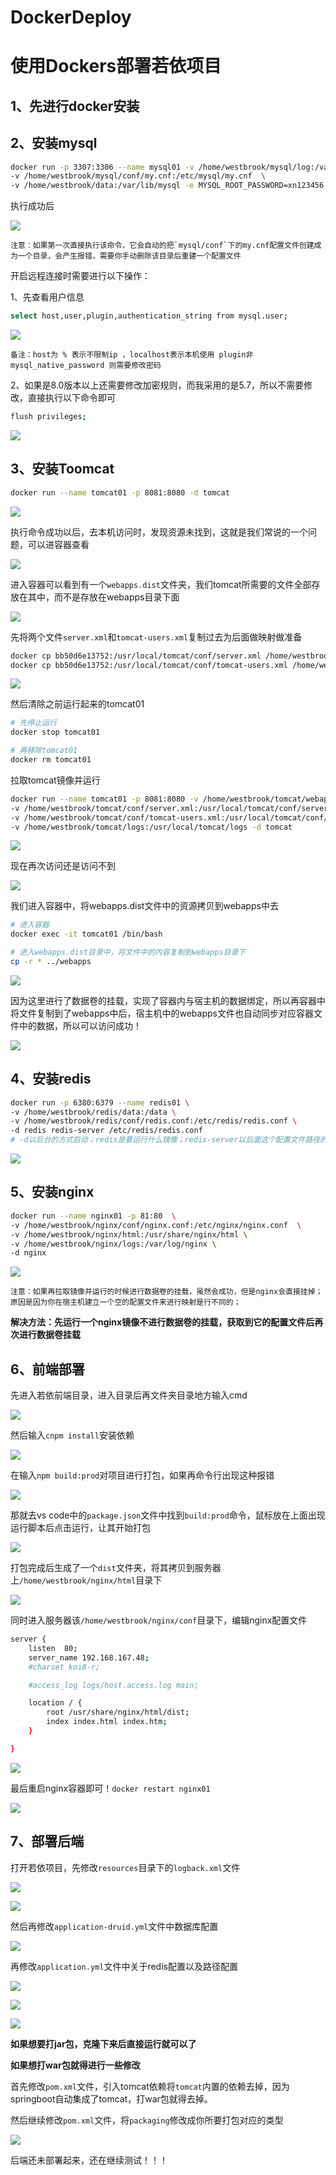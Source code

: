# DockerDeploy



# 使用Dockers部署若依项目

## 1、先进行docker安装

## 2、安装mysql

~~~bash
docker run -p 3307:3306 --name mysql01 -v /home/westbrook/mysql/log:/var/log/mysql  \
-v /home/westbrook/mysql/conf/my.cnf:/etc/mysql/my.cnf  \
-v /home/westbrook/data:/var/lib/mysql -e MYSQL_ROOT_PASSWORD=xn123456 -d mysql:5.7.33
~~~

执行成功后

![](https://cdn.jsdelivr.net/gh/cloverfelix/image/image/20210818112038.png)

	注意：如果第一次直接执行该命令，它会自动的把`mysql/conf`下的my.cnf配置文件创建成为一个目录，会产生报错，需要你手动删除该目录后重建一个配置文件
	
开启远程连接时需要进行以下操作：

1、先查看用户信息

~~~bash
select host,user,plugin,authentication_string from mysql.user;
~~~
![](https://cdn.jsdelivr.net/gh/cloverfelix/image/image/20210818113227.png)

	备注：host为 % 表示不限制ip ，localhost表示本机使用 plugin非mysql_native_password 则需要修改密码

2、如果是8.0版本以上还需要修改加密规则，而我采用的是5.7，所以不需要修改，直接执行以下命令即可

~~~bash
flush privileges;
~~~

![](https://cdn.jsdelivr.net/gh/cloverfelix/image/image/20210818113428.png)

## 3、安装Toomcat

~~~bash
docker run --name tomcat01 -p 8081:8080 -d tomcat
~~~

![](https://cdn.jsdelivr.net/gh/cloverfelix/image/image/20210818114222.png)

执行命令成功以后，去本机访问时，发现资源未找到，这就是我们常说的一个问题，可以进容器查看

![](https://cdn.jsdelivr.net/gh/cloverfelix/image/image/20210818114110.png)

进入容器可以看到有一个`webapps.dist`文件夹，我们tomcat所需要的文件全部存放在其中，而不是存放在webapps目录下面

![](https://cdn.jsdelivr.net/gh/cloverfelix/image/image/20210818114538.png)

先将两个文件`server.xml`和`tomcat-users.xml`复制过去为后面做映射做准备

~~~bash
docker cp bb50d6e13752:/usr/local/tomcat/conf/server.xml /home/westbrook/tomcat/conf
docker cp bb50d6e13752:/usr/local/tomcat/conf/tomcat-users.xml /home/westbrook/tomcat/conf
~~~

![](https://cdn.jsdelivr.net/gh/cloverfelix/image/image/20210818115221.png)

然后清除之前运行起来的tomcat01

~~~bash
# 先停止运行
docker stop tomcat01

# 再移除tomcat01
docker rm tomcat01
~~~

拉取tomcat镜像并运行

~~~bash
docker run --name tomcat01 -p 8081:8080 -v /home/westbrook/tomcat/webapps:/usr/local/tomcat/webapps \
-v /home/westbrook/tomcat/conf/server.xml:/usr/local/tomcat/conf/server.xml \
-v /home/westbrook/tomcat/conf/tomcat-users.xml:/usr/local/tomcat/conf/tomcat-users.xml \
-v /home/westbrook/tomcat/logs:/usr/local/tomcat/logs -d tomcat
~~~

![](https://cdn.jsdelivr.net/gh/cloverfelix/image/image/20210818115643.png)

现在再次访问还是访问不到

![](https://cdn.jsdelivr.net/gh/cloverfelix/image/image/20210818120042.png)


我们进入容器中，将webapps.dist文件中的资源拷贝到webapps中去

~~~bash
# 进入容器
docker exec -it tomcat01 /bin/bash

# 进入webapps.dist目录中，将文件中的内容复制到webapps目录下
cp -r * ../webapps
~~~

![](https://cdn.jsdelivr.net/gh/cloverfelix/image/image/20210818120250.png)

因为这里进行了数据卷的挂载，实现了容器内与宿主机的数据绑定，所以再容器中将文件复制到了webapps中后，宿主机中的webapps文件也自动同步对应容器文件中的数据，所以可以访问成功！

![](https://cdn.jsdelivr.net/gh/cloverfelix/image/image/20210818120557.png)

## 4、安装redis

~~~bash
docker run -p 6380:6379 --name redis01 \
-v /home/westbrook/redis/data:/data \
-v /home/westbrook/redis/conf/redis.conf:/etc/redis/redis.conf \
-d redis redis-server /etc/redis/redis.conf
# -d以后台的方式启动；redis是要运行什么镜像；redis-server以后面这个配置文件路径的方式启动
~~~

![](https://cdn.jsdelivr.net/gh/cloverfelix/image/image/20210818152416.png)

## 5、安装nginx

~~~bash
docker run --name nginx01 -p 81:80  \
-v /home/westbrook/nginx/conf/nginx.conf:/etc/nginx/nginx.conf  \
-v /home/westbrook/nginx/html:/usr/share/nginx/html \
-v /home/westbrook/nginx/logs:/var/log/nginx \
-d nginx
~~~

![](https://cdn.jsdelivr.net/gh/cloverfelix/image/image/20210818153427.png)

	注意：如果再拉取镜像并运行的时候进行数据卷的挂载，虽然会成功，但是nginx会直接挂掉；原因是因为你在宿主机建立一个空的配置文件来进行映射是行不同的；
	
**解决方法：先运行一个nginx镜像不进行数据卷的挂载，获取到它的配置文件后再次进行数据卷挂载**

## 6、前端部署

先进入若依前端目录，进入目录后再文件夹目录地方输入cmd

![](https://cdn.jsdelivr.net/gh/cloverfelix/image/image/20210818160951.png)

然后输入`cnpm install`安装依赖

![](https://cdn.jsdelivr.net/gh/cloverfelix/image/image/20210818161047.png)

在输入`npm build:prod`对项目进行打包，如果再命令行出现这种报错

![](https://cdn.jsdelivr.net/gh/cloverfelix/image/image/20210818161159.png)

那就去vs code中的`package.json`文件中找到`build:prod`命令，鼠标放在上面出现运行脚本后点击运行，让其开始打包

![](https://cdn.jsdelivr.net/gh/cloverfelix/image/image/20210818161336.png)

打包完成后生成了一个`dist`文件夹，将其拷贝到服务器上`/home/westbrook/nginx/html`目录下

![](https://cdn.jsdelivr.net/gh/cloverfelix/image/image/20210818161507.png)

同时进入服务器该`/home/westbrook/nginx/conf`目录下，编辑nginx配置文件

~~~bash
server {
	listen  80;
	server_name 192.168.167.48;
	#charset koi8-r;

	#access_log logs/host.access.log main;

	location / {
		root /usr/share/nginx/html/dist;
		index index.html index.htm;
	}

}
~~~

![](https://cdn.jsdelivr.net/gh/cloverfelix/image/image/20210818161834.png)


最后重启nginx容器即可！`docker restart nginx01`

![](https://cdn.jsdelivr.net/gh/cloverfelix/image/image/20210818161944.png)

## 7、部署后端

打开若依项目，先修改`resources`目录下的`logback.xml`文件

![](https://cdn.jsdelivr.net/gh/cloverfelix/image/image/20210818163003.png)

![](https://cdn.jsdelivr.net/gh/cloverfelix/image/image/20210818163043.png)

然后再修改`application-druid.yml`文件中数据库配置

![](https://cdn.jsdelivr.net/gh/cloverfelix/image/image/20210818163143.png)

再修改`application.yml`文件中关于redis配置以及路径配置

![](https://cdn.jsdelivr.net/gh/cloverfelix/image/image/20210818163255.png)

![](https://cdn.jsdelivr.net/gh/cloverfelix/image/image/20210818163318.png)

![](https://cdn.jsdelivr.net/gh/cloverfelix/image/image/20210818163445.png)

**如果想要打jar包，克隆下来后直接运行就可以了**

**如果想打war包就得进行一些修改**

首先修改`pom.xml`文件，引入tomcat依赖将`tomcat`内置的依赖去掉，因为springboot自动集成了tomcat，打war包就得去掉。

然后继续修改`pom.xml`文件，将`packaging`修改成你所要打包对应的类型

![](https://cdn.jsdelivr.net/gh/cloverfelix/image/image/20210818163950.png)

后端还未部署起来，还在继续测试！！！


